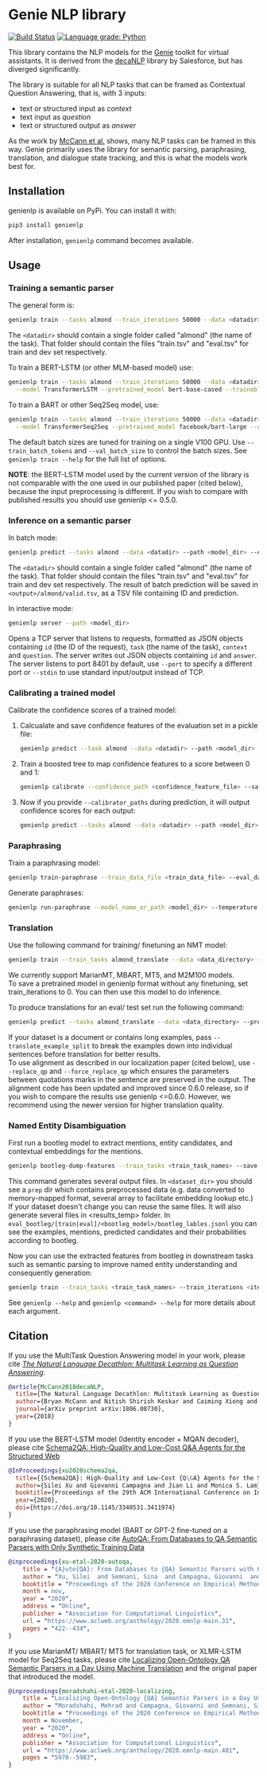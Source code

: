 # Genie NLP library

[![Build Status](https://travis-ci.com/stanford-oval/genienlp.svg?branch=master)](https://travis-ci.com/stanford-oval/genienlp) [![Language grade: Python](https://img.shields.io/lgtm/grade/python/g/stanford-oval/genienlp.svg?logo=lgtm&logoWidth=18)](https://lgtm.com/projects/g/stanford-oval/genienlp/context:python)

This library contains the NLP models for the [Genie](https://github.com/stanford-oval/genie-toolkit) toolkit for
virtual assistants. It is derived from the [decaNLP](https://github.com/salesforce/decaNLP) library by Salesforce,
but has diverged significantly.

The library is suitable for all NLP tasks that can be framed as Contextual Question Answering, that is, with 3 inputs:

- text or structured input as _context_
- text input as _question_
- text or structured output as _answer_

As the work by [McCann et al.](https://arxiv.org/abs/1806.08730) shows, many NLP tasks can be framed in this way.
Genie primarily uses the library for semantic parsing, paraphrasing, translation, and dialogue state tracking, and this is
what the models work best for.

## Installation

genienlp is available on PyPi. You can install it with:

```bash
pip3 install genienlp
```

After installation, `genienlp` command becomes available.

## Usage

### Training a semantic parser

The general form is:

```bash
genienlp train --tasks almond --train_iterations 50000 --data <datadir> --save <model_dir> <flags>
```

The `<datadir>` should contain a single folder called "almond" (the name of the task). That folder should
contain the files "train.tsv" and "eval.tsv" for train and dev set respectively.

To train a BERT-LSTM (or other MLM-based model) use:

```bash
genienlp train --tasks almond --train_iterations 50000 --data <datadir> --save <model_dir> \
  --model TransformerLSTM --pretrained_model bert-base-cased --trainable_decoder_embedding 50
```

To train a BART or other Seq2Seq model, use:

```bash
genienlp train --tasks almond --train_iterations 50000 --data <datadir> --save <model_dir> \
  --model TransformerSeq2Seq --pretrained_model facebook/bart-large --gradient_accumulation_steps 20
```

The default batch sizes are tuned for training on a single V100 GPU. Use `--train_batch_tokens` and `--val_batch_size`
to control the batch sizes. See `genienlp train --help` for the full list of options.

**NOTE**: the BERT-LSTM model used by the current version of the library is not comparable with the
one used in our published paper (cited below), because the input preprocessing is different. If you
wish to compare with published results you should use genienlp <= 0.5.0.

### Inference on a semantic parser

In batch mode:

```bash
genienlp predict --tasks almond --data <datadir> --path <model_dir> --eval_dir <output>
```

The `<datadir>` should contain a single folder called "almond" (the name of the task). That folder should
contain the files "train.tsv" and "eval.tsv" for train and dev set respectively. The result of batch prediction
will be saved in `<output>/almond/valid.tsv`, as a TSV file containing ID and prediction.

In interactive mode:

```bash
genienlp server --path <model_dir>
```

Opens a TCP server that listens to requests, formatted as JSON objects containing `id` (the ID of the request),
`task` (the name of the task), `context` and `question`. The server writes out JSON objects containing `id` and
`answer`. The server listens to port 8401 by default, use `--port` to specify a different port or `--stdin` to
use standard input/output instead of TCP.

### Calibrating a trained model

Calibrate the confidence scores of a trained model:

1. Calcualate and save confidence features of the evaluation set in a pickle file:

   ```bash
   genienlp predict --task almond --data <datadir> --path <model_dir> --save_confidence_features --confidence_feature_path <confidence_feature_file>
   ```
2. Train a boosted tree to map confidence features to a score between 0 and 1:

   ```bash
   genienlp calibrate --confidence_path <confidence_feature_file> --save <calibrator_directory> --name_prefix <calibrator_name>
   ````
3. Now if you provide `--calibrator_paths` during prediction, it will output confidence scores for each output:

   ```bash
   genienlp predict --tasks almond --data <datadir> --path <model_dir> --calibrator_paths <calibrator_directory>/<calibrator_name>.calib
   ```

### Paraphrasing

Train a paraphrasing model:

```bash
genienlp train-paraphrase --train_data_file <train_data_file> --eval_data_file <dev_data_file> --output_dir <model_dir> --model_type gpt2 --do_train --do_eval --evaluate_during_training --logging_steps 1000 --save_steps 1000 --max_steps 40000 --save_total_limit 2 --gradient_accumulation_steps 16 --per_gpu_eval_batch_size 4 --per_gpu_train_batch_size 4 --num_train_epochs 1 --model_name_or_path <gpt2/gpt2-medium/gpt2-large/gpt2-xlarge>
```

Generate paraphrases:

```bash
genienlp run-paraphrase --model_name_or_path <model_dir> --temperature 0.3 --repetition_penalty 1.0 --num_samples 4 --batch_size 32 --input_file <input_tsv_file> --input_column 1
```

### Translation

Use the following command for training/ finetuning an NMT model:

```bash
genienlp train --train_tasks almond_translate --data <data_directory> --train_languages <src_lang> --eval_languages <tgt_lang> --no_commit --train_iterations <iterations> --preserve_case --save <save_dir> --exist_ok --skip_cache --model TransformerSeq2Seq --pretrained_model <hf_model_name>
```

We currently support MarianMT, MBART, MT5, and M2M100 models.<br>
To save a pretrained model in genienlp format without any finetuning, set train_iterations to 0. You can then use this model to do inference.

To produce translations for an eval/ test set run the following command:

```bash
genienlp predict --tasks almond_translate --data <data_directory> --pred_languages <src_lang> --pred_tgt_languages <tgt_lang> --path <path_to_saved_model> --eval_dir <eval_dir> --skip_cache --val_batch_size 4000 --evaluate <valid/test>  --overwrite --silent
```

If your dataset is a document or contains long examples, pass `--translate_example_split` to break the examples down into individual sentences before translation for better results. <br>
To use alignment as described in our localization paper (cited below), use `--replace_qp` and `--force_replace_qp` which ensures the parameters between quotations marks in the sentence are preserved in the output.
The alignment code has been updated and improved since 0.6.0 release, so if you wish to compare the results use genienlp <=0.6.0. However, we recommend using the newer version for higher translation quality.

### Named Entity Disambiguation

First run a bootleg model to extract mentions, entity candidates, and contextual embeddings for the mentions.
```bash
genienlp bootleg-dump-features --train_tasks <train_task_names> --save <savedir> --preserve_case --data <dataset_dir> --train_batch_tokens 1200 --val_batch_size 2000 --database_type json --database_dir <database_dir> --min_entity_len 1 --max_entity_len 4 --bootleg_model <bootleg_model>
```
This command generates several output files. In `<dataset_dir>` you should see a `prep` dir which contains preprocessed data (e.g. data converted to memory-mapped format, several array to facilitate embedding lookup etc.) If your dataset doesn't change you can reuse the same files.
It will also generate several files in <results_temp> folder. In `eval_bootleg/[train|eval]/<bootleg_model>/bootleg_lables.jsonl` you can see the examples, mentions, predicted candidates and their probabilities according to bootleg.

Now you can use the extracted features from bootleg in downstream tasks such as semantic parsing to improve named entity understanding and consequently generation:
```bash
genienlp train --train_tasks <train_task_names> --train_iterations <iterations> --preserve_case --save <savedir> --data <dataset_dir> --model TransformerSeq2Seq --pretrained_model facebook/bart-base --train_batch_tokens 1000 --val_batch_size 1000 --do_ned --database_dir <database_dir> --ned_retrieve_method bootleg --entity_attributes type_id type_prob --add_entities_to_text append --bootleg_model <bootleg_model>
```


See `genienlp --help` and `genienlp <command> --help` for more details about each argument.


## Citation

If you use the MultiTask Question Answering model in your work, please cite [*The Natural Language Decathlon: Multitask Learning as Question Answering*](https://arxiv.org/abs/1806.08730).

```bibtex
@article{McCann2018decaNLP,
  title={The Natural Language Decathlon: Multitask Learning as Question Answering},
  author={Bryan McCann and Nitish Shirish Keskar and Caiming Xiong and Richard Socher},
  journal={arXiv preprint arXiv:1806.08730},
  year={2018}
}
```

If you use the BERT-LSTM model (Identity encoder + MQAN decoder), please cite [Schema2QA: High-Quality and Low-Cost Q&A Agents for the Structured Web](https://arxiv.org/abs/2001.05609)

```bibtex
@InProceedings{xu2020schema2qa,
  title={{Schema2QA}: High-Quality and Low-Cost {Q\&A} Agents for the Structured Web},
  author={Silei Xu and Giovanni Campagna and Jian Li and Monica S. Lam},
  booktitle={Proceedings of the 29th ACM International Conference on Information and Knowledge Management},
  year={2020},
  doi={https://doi.org/10.1145/3340531.3411974}
}
```

If you use the paraphrasing model (BART or GPT-2 fine-tuned on a paraphrasing dataset), please cite [AutoQA: From Databases to QA Semantic Parsers with Only Synthetic Training Data](https://arxiv.org/abs/2010.04806)

```bibtex
@inproceedings{xu-etal-2020-autoqa,
    title = "{A}uto{QA}: From Databases to {QA} Semantic Parsers with Only Synthetic Training Data",
    author = "Xu, Silei  and Semnani, Sina  and Campagna, Giovanni  and Lam, Monica",
    booktitle = "Proceedings of the 2020 Conference on Empirical Methods in Natural Language Processing (EMNLP)",
    month = nov,
    year = "2020",
    address = "Online",
    publisher = "Association for Computational Linguistics",
    url = "https://www.aclweb.org/anthology/2020.emnlp-main.31",
    pages = "422--434",
}
```

If you use MarianMT/ MBART/ MT5 for translation task, or XLMR-LSTM model for Seq2Seq tasks, please cite [Localizing Open-Ontology QA Semantic Parsers in a Day Using Machine Translation](https://arxiv.org/abs/2010.05106) and the original paper that introduced the model.

```bibtex
@inproceedings{moradshahi-etal-2020-localizing,
    title = "Localizing Open-Ontology {QA} Semantic Parsers in a Day Using Machine Translation",
    author = "Moradshahi, Mehrad and Campagna, Giovanni and Semnani, Sina and Xu, Silei and Lam, Monica",
    booktitle = "Proceedings of the 2020 Conference on Empirical Methods in Natural Language Processing (EMNLP)",
    month = November,
    year = "2020",
    address = "Online",
    publisher = "Association for Computational Linguistics",
    url = "https://www.aclweb.org/anthology/2020.emnlp-main.481",
    pages = "5970--5983",
}
```
